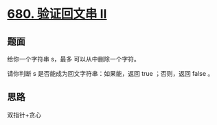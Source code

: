 ﻿# [680. 验证回文串 II](https://leetcode.cn/problems/valid-palindrome-ii/)

## 题面

给你一个字符串 s，最多 可以从中删除一个字符。

请你判断 s 是否能成为回文字符串：如果能，返回 true ；否则，返回 false 。



## 思路

双指针+贪心